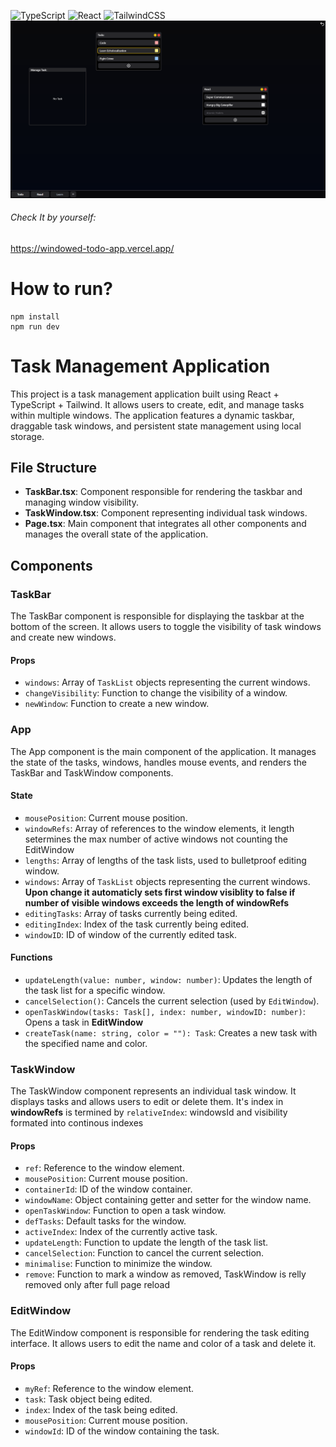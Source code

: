 ![TypeScript](https://img.shields.io/badge/typescript-%23007ACC.svg?style=for-the-badge&logo=typescript&logoColor=white) 
![React](https://img.shields.io/badge/react-%2320232a.svg?style=for-the-badge&logo=react&logoColor=%2361DAFB) 
![TailwindCSS](https://img.shields.io/badge/tailwindcss-%2338B2AC.svg?style=for-the-badge&logo=tailwind-css&logoColor=white)
![Cool](/screenshots/windows.png)

###### Check It by yourself:
https://windowed-todo-app.vercel.app/

# How to run?

```
npm install
npm run dev
```

# Task Management Application

This project is a task management application built using React + TypeScript + Tailwind. It allows users to create, edit, and manage tasks within multiple windows. The application features a dynamic taskbar, draggable task windows, and persistent state management using local storage.

## File Structure

- **TaskBar.tsx**: Component responsible for rendering the taskbar and managing window visibility.
- **TaskWindow.tsx**: Component representing individual task windows.
- **Page.tsx**: Main component that integrates all other components and manages the overall state of the application.

## Components

### TaskBar

The TaskBar component is responsible for displaying the taskbar at the bottom of the screen. It allows users to toggle the visibility of task windows and create new windows.

#### Props

- `windows`: Array of `TaskList` objects representing the current windows.
- `changeVisibility`: Function to change the visibility of a window.
- `newWindow`: Function to create a new window.

### App

The App component is the main component of the application. It manages the state of the tasks, windows, handles mouse events, and renders the TaskBar and TaskWindow components.

#### State

- `mousePosition`: Current mouse position.
- `windowRefs`: Array of references to the window elements, it length setermines the max number of active windows not counting the EditWindow
- `lengths`: Array of lengths of the task lists, used to bulletproof editing window.
- `windows`: Array of `TaskList` objects representing the current windows. **Upon change it automaticly sets first window visiblity to false if number of visible windows exceeds the length of windowRefs**
- `editingTasks`: Array of tasks currently being edited.
- `editingIndex`: Index of the task currently being edited.
- `windowID`: ID of window of the currently edited task.

#### Functions

- `updateLength(value: number, window: number)`: Updates the length of the task list for a specific window.
- `cancelSelection()`: Cancels the current selection (used by `EditWindow`).
- `openTaskWindow(tasks: Task[], index: number, windowID: number)`: Opens a task in **EditWindow**
- `createTask(name: string, color = ""): Task`: Creates a new task with the specified name and color.

### TaskWindow

The TaskWindow component represents an individual task window. It displays tasks and allows users to edit or delete them.
It's index in **windowRefs** is termined by `relativeIndex`: windowsId and visibility formated into continous indexes

#### Props

- `ref`: Reference to the window element.
- `mousePosition`: Current mouse position.
- `containerId`: ID of the window container.
- `windowName`: Object containing getter and setter for the window name.
- `openTaskWindow`: Function to open a task window.
- `defTasks`: Default tasks for the window.
- `activeIndex`: Index of the currently active task.
- `updateLength`: Function to update the length of the task list.
- `cancelSelection`: Function to cancel the current selection.
- `minimalise`: Function to minimize the window.
- `remove`: Function to mark a window as removed, TaskWindow is relly removed only after full page reload

### EditWindow

The EditWindow component is responsible for rendering the task editing interface. It allows users to edit the name and color of a task and delete it.

#### Props

- `myRef`: Reference to the window element.
- `task`: Task object being edited.
- `index`: Index of the task being edited.
- `mousePosition`: Current mouse position.
- `windowId`: ID of the window containing the task.
